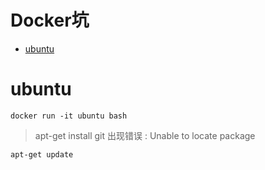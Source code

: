 # Docker坑

* [ubuntu](#ubuntu)

# ubuntu
```
docker run -it ubuntu bash
```
> apt-get install git 出现错误 : Unable to locate package
```
apt-get update
```
